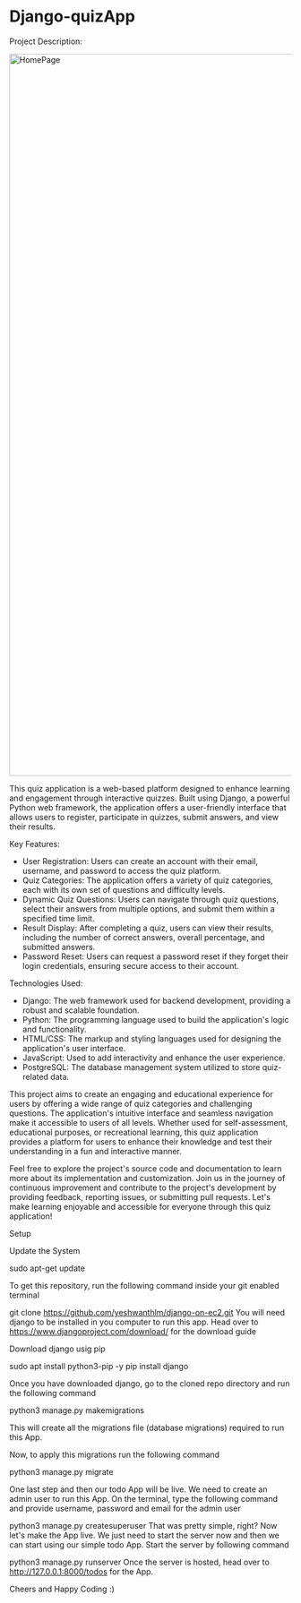 # Django-quizApp
Project Description:


<img width="1290" alt="HomePage" src="https://github.com/Inximam/Django-quizApp/assets/85678544/1bfc6b93-903f-44ae-895d-e0e935302117">


This quiz application is a web-based platform designed to enhance learning and engagement through interactive quizzes. Built using Django, a powerful Python web framework, the application offers a user-friendly interface that allows users to register, participate in quizzes, submit answers, and view their results.

Key Features:
- User Registration: Users can create an account with their email, username, and password to access the quiz platform.
- Quiz Categories: The application offers a variety of quiz categories, each with its own set of questions and difficulty levels.
- Dynamic Quiz Questions: Users can navigate through quiz questions, select their answers from multiple options, and submit them within a specified time limit.
- Result Display: After completing a quiz, users can view their results, including the number of correct answers, overall percentage, and submitted answers.
- Password Reset: Users can request a password reset if they forget their login credentials, ensuring secure access to their account.

Technologies Used:
- Django: The web framework used for backend development, providing a robust and scalable foundation.
- Python: The programming language used to build the application's logic and functionality.
- HTML/CSS: The markup and styling languages used for designing the application's user interface.
- JavaScript: Used to add interactivity and enhance the user experience.
- PostgreSQL: The database management system utilized to store quiz-related data.

This project aims to create an engaging and educational experience for users by offering a wide range of quiz categories and challenging questions. The application's intuitive interface and seamless navigation make it accessible to users of all levels. Whether used for self-assessment, educational purposes, or recreational learning, this quiz application provides a platform for users to enhance their knowledge and test their understanding in a fun and interactive manner.

Feel free to explore the project's source code and documentation to learn more about its implementation and customization. Join us in the journey of continuous improvement and contribute to the project's development by providing feedback, reporting issues, or submitting pull requests. Let's make learning enjoyable and accessible for everyone through this quiz application!

Setup

Update the System

sudo apt-get update

To get this repository, run the following command inside your git enabled terminal

git clone https://github.com/yeshwanthlm/django-on-ec2.git
You will need django to be installed in you computer to run this app. Head over to https://www.djangoproject.com/download/ for the download guide

Download django usig pip

sudo apt install python3-pip -y
pip install django

Once you have downloaded django, go to the cloned repo directory and run the following command

python3 manage.py makemigrations

This will create all the migrations file (database migrations) required to run this App.

Now, to apply this migrations run the following command

python3 manage.py migrate

One last step and then our todo App will be live. We need to create an admin user to run this App. On the terminal, type the following command and provide username, password and email for the admin user

python3 manage.py createsuperuser
That was pretty simple, right? Now let's make the App live. We just need to start the server now and then we can start using our simple todo App. Start the server by following command

python3 manage.py runserver
Once the server is hosted, head over to http://127.0.0.1:8000/todos for the App.

Cheers and Happy Coding :)
